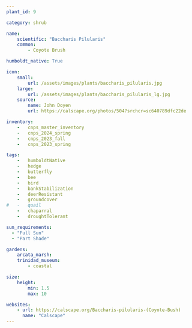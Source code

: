 ```yaml
---
plant_id: 9

category: shrub

name: 
    scientific: "Baccharis Pilularis"  
    common: 
        - Coyote Brush 

humboldt_native: True

icon: 
    small: 
        url: /assets/images/plants/baccharis_pilularis.jpg 
    large: 
        url: /assets/images/plants/baccharis_pilularis_lg.jpg 
    source: 
        name: John Doyen 
        url: https://calscape.org/photos/504?srchcr=sc640789dfc22de 

inventory: 
    -   cnps_master_inventory
    -   cnps_2024_spring
    -   cnps_2023_fall
    -   cnps_2023_spring

tags:  
    -   humboldtNative
    -   hedge
    -   butterfly
    -   bee
    -   bird
    -   bankStabilization
    -   deerResistant
    -   groundcover
#   -   quail
    -   chaparral
    -   droughtTolerant

sun_requirements:
  - "Full Sun"
  - "Part Shade"

gardens:
    arcata_marsh:
    trinidad_museum:
        - coastal

size:
    height: 
        min: 1.5
        max: 10

websites:
    - url: https://calscape.org/Baccharis-pilularis-(Coyote-Bush) 
      name: "Calscape"
---
```


